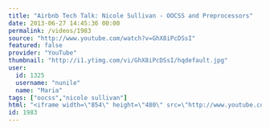 ```yaml
---
title: "Airbnb Tech Talk: Nicole Sullivan - OOCSS and Preprocessors"
date: 2013-06-27 14:45:36 00:00
permalink: /videos/1983
source: "http://www.youtube.com/watch?v=GhX8iPcDSsI"
featured: false
provider: "YouTube"
thumbnail: "http://i1.ytimg.com/vi/GhX8iPcDSsI/hqdefault.jpg"
user:
  id: 1325
  username: "nunile"
  name: "Maria"
tags: ["oocss","nicole sullivan"]
html: "<iframe width=\"854\" height=\"480\" src=\"http://www.youtube.com/embed/GhX8iPcDSsI?wmode=transparent&feature=oembed\" frameborder=\"0\" allowfullscreen></iframe>"
id: 1983
---
```


